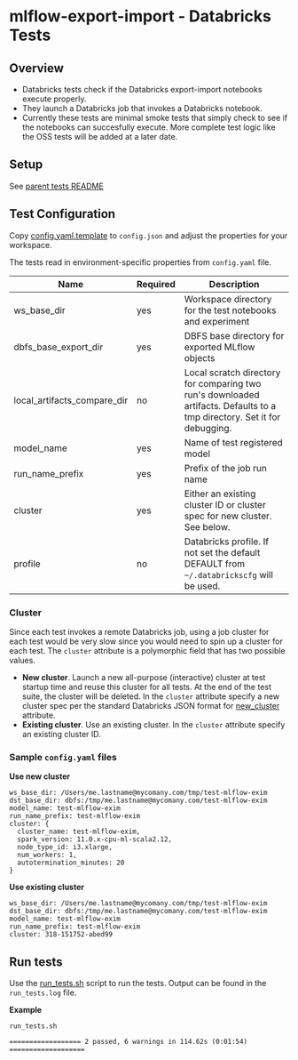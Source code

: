 # mlflow-export-import - Databricks Tests 

## Overview

* Databricks tests check if the Databricks export-import notebooks execute properly.
* They launch a Databricks job that invokes a Databricks notebook.
* Currently these tests are minimal smoke tests that simply check to see if the notebooks can succesfully execute.
More complete test logic like the OSS tests will be added at a later date.

## Setup

See [parent tests README](../README.md#Setup)

## Test Configuration

Copy [config.yaml.template](config.yaml.template) to `config.json` and adjust the properties for your workspace.

The tests read in environment-specific properties from `config.yaml` file.

|Name | Required | Description|
|-----|----------|---------|
| ws_base_dir | yes | Workspace directory for the test notebooks and experiment |
| dbfs_base_export_dir | yes | DBFS base directory for exported MLflow objects |
| local_artifacts_compare_dir | no | Local scratch directory for comparing two run's downloaded artifacts. Defaults to a tmp directory. Set it for debugging. |
| model_name | yes | Name of test registered model |
| run_name_prefix | yes | Prefix of the job run name |
| cluster | yes | Either an existing cluster ID or cluster spec for new cluster. See below. |
| profile | no | Databricks profile. If not set the default DEFAULT from `~/.databrickscfg` will be used. |


### Cluster

Since each test invokes a remote Databricks job, using a job cluster for each test would be very slow since you would
need to spin up a cluster for each test.
The `cluster` attribute is a polymorphic field that has two possible values.

* **New cluster**. Launch a new all-purpose (interactive) cluster at test startup time and reuse this cluster for all tests. 
At the end of the test suite, the cluster will be deleted.
In the `cluster` attribute specify a new cluster spec per the standard Databricks JSON format for [new_cluster](https://docs.databricks.com/dev-tools/api/latest/clusters.html#create) attribute.
* **Existing cluster**. Use an existing cluster. In the `cluster` attribute specify an existing cluster ID.

### Sample `config.yaml` files

**Use new cluster**

```
ws_base_dir: /Users/me.lastname@mycomany.com/tmp/test-mlflow-exim
dst_base_dir: dbfs:/tmp/me.lastname@mycomany.com/test-mlflow-exim
model_name: test-mlflow-exim
run_name_prefix: test-mlflow-exim
cluster: { 
  cluster_name: test-mlflow-exim,
  spark_version: 11.0.x-cpu-ml-scala2.12,
  node_type_id: i3.xlarge,
  num_workers: 1,
  autotermination_minutes: 20
}
```
**Use existing cluster**
```
ws_base_dir: /Users/me.lastname@mycomany.com/tmp/test-mlflow-exim
dst_base_dir: dbfs:/tmp/me.lastname@mycomany.com/test-mlflow-exim
model_name: test-mlflow-exim
run_name_prefix: test-mlflow-exim
cluster: 318-151752-abed99
```

## Run tests

Use the [run_tests.sh](run_tests.sh) script to run the tests. Output can be found in the `run_tests.log` file.

**Example**
```
run_tests.sh 
```
```
================== 2 passed, 6 warnings in 114.62s (0:01:54) ===================

```
